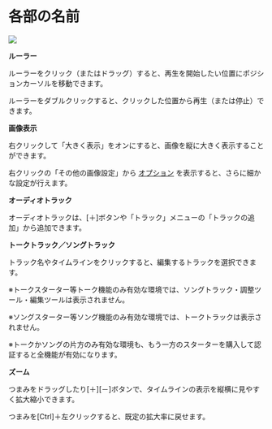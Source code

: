 



 各部の名前
=======


  



![](../image/002_w.png)

**ルーラー**
  

 ルーラーをクリック（またはドラッグ）すると、再生を開始したい位置にポジションカーソルを移動できます。
   

 ルーラーをダブルクリックすると、クリックした位置から再生（または停止）できます。
   

  

**画像表示**
  

 右クリックして「大きく表示」をオンにすると、画像を縦に大きく表示することができます。
   

 右クリックの「その他の画像設定」から
 [オプション](https://cevio.jp/guide/cevio_ai/option) 
 を表示すると、さらに細かな設定が行えます。
   

  

**オーディオトラック**
  

 オーディオトラックは、[＋]ボタンや「トラック」メニューの「トラックの追加」から追加できます。
   

  

**トークトラック／ソングトラック**
  

 トラック名やタイムラインをクリックすると、編集するトラックを選択できます。
   

 ※トークスターター等トーク機能のみ有効な環境では、ソングトラック・調整ツール・編集ツールは表示されません。
   

 ※ソングスターター等ソング機能のみ有効な環境では、トークトラックは表示されません。
   

 ※トークかソングの片方のみ有効な環境も、もう一方のスターターを購入して認証すると全機能が有効になります。
   

  

**ズーム**
  

 つまみをドラッグしたり[＋][－]ボタンで、タイムラインの表示を縦横に見やすく拡大縮小できます。
   

 つまみを[Ctrl]＋左クリックすると、既定の拡大率に戻せます。
   

  





